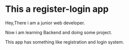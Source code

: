 # This a register-login app

Hey,There i am a junior web developer.

Now i am learning Backend and doing some project.

This app has something like registration and login system.
